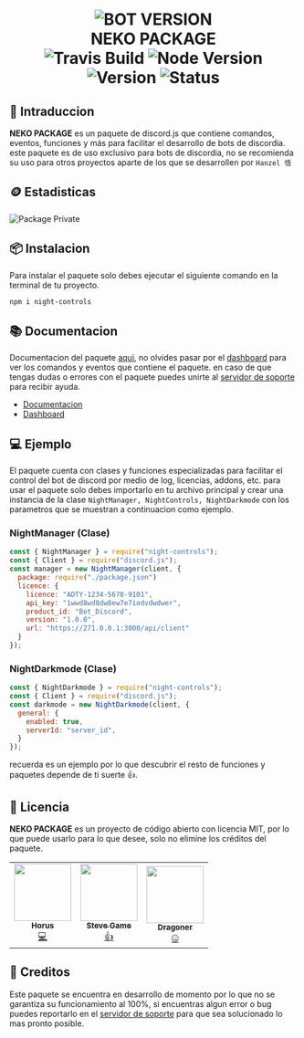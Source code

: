 <h1 align="center">
  <img src="https://cdn.discordapp.com/attachments/1134529955330535487/1136009848526491648/7.gif" alt="BOT VERSION"/><br/>NEKO PACKAGE<br/>
  <img src="https://app.travis-ci.com/MikaboshiDev/Night-Support.svg?branch=main" alt="Travis Build"/>
  <img src="https://img.shields.io/badge/Node.js-v16-%2334d058?style=flat-square&logo=npm&logoColor=fff" alt="Node Version"/>
  <img src="https://img.shields.io/badge/Version-1.0.5-%2334d058?style=flat-square&logo=npm&logoColor=fff" alt="Version"/>
  <img src="https://img.shields.io/badge/Status-Online-%2334d058?style=flat-square&logo=npm&logoColor=fff" alt="Status"/>
</h1>

## 📄 Intraduccion

**NEKO PACKAGE** es un paquete de discord.js que contiene comandos, eventos, funciones y más para facilitar el desarrollo de bots de discordia.
este paquete es de uso exclusivo para bots de discordia, no se recomienda su uso para otros proyectos aparte de los que se desarrollen por `Hanzel 悟`

## 🪙 Estadisticas

![Package Private](https://repobeats.axiom.co/api/embed/942b1cc2f77ede96220b334dac8b6535c1196ecf.svg 'Repobeats analytics image')

## 📦 Instalacion

Para instalar el paquete solo debes ejecutar el siguiente comando en la terminal de tu proyecto.

```sh
npm i night-controls
```

## 📚 Documentacion

Documentacion del paquete [aqui](https://luiss-horus.gitbook.io/documentacion/), no olvides pasar por el [dashboard](https://bit.ly/nightdashboard) para ver los comandos y eventos que contiene el paquete.
en caso de que tengas dudas o errores con el paquete puedes unirte al [servidor de soporte](https://discord.gg/pgDje8S3Ed) para recibir ayuda.

-  [Documentacion](https://bit.ly/nightdevelopment)
-  [Dashboard](https://bit.ly/nightdashboard)

## 💻 Ejemplo

El paquete cuenta con clases y funciones especializadas para facilitar el control del bot de discord por medio de log, licencias, addons, etc. para usar el paquete solo debes importarlo en tu archivo principal y crear una instancia de la clase `NightManager, NightControls, NightDarkmode` con los parametros que se muestran a continuacion como ejemplo.

### NightManager (Clase)

```js
const { NightManager } = require("night-controls");
const { Client } = require("discord.js");
const manager = new NightManager(client, {
  package: require("./package.json")
  licence: {
    licence: "ADTY-1234-5678-9101",
    api_key: "1wwd8wd8dw8ew7e7iodvdwdwer",
    product_id: "Bot_Discord",
    version: "1.0.0",
    url: "https://271.0.0.1:3000/api/client"
  }
});
```

### NightDarkmode (Clase)

```js
const { NightDarkmode } = require("night-controls");
const { Client } = require("discord.js");
const darkmode = new NightDarkmode(client, {
  general: {
    enabled: true,
    serverId: "server_id",
  }
});
```

recuerda es un ejemplo por lo que descubrir el resto de funciones y paquetes depende de ti suerte 👍.

## 📝 Licencia

**NEKO PACKAGE** es un proyecto de código abierto con licencia MIT, por lo que puede usarlo para lo que desee, solo no elimine los créditos del paquete.

<table>
  <tr>
    <td align="center">
      <a href="https://luiss-horus.gitbook.io/documentacion/" target="_blank">
      <img src="https://cdn.discordapp.com/avatars/679560282929889331/cddaf2a17070d21133784a48010463bf.webp" width="100px;" alt=""/><br /><sub><b>Horus</b></sub></a><br />
      <a href="https://bit.ly/nightdashboard" title="Code">💻</a></td>
    <td align="center">
      <a href="https://tienda.demonscraft.live/" target="_blank">
      <img src="https://cdn.discordapp.com/avatars/981339172231077959/9cdca50bb301a589697a5965c4d8ec76.jpg" width="100px;" alt=""/><br /><sub><b>Steve Game</b></sub></a><br />
      <a href="https://www.tiktok.com/@demonscraft1?_op=1&_r=1&_t=8dGvpGDEdFd" title="Code">👍</a>
    </td>
    <td align="center">
      <a href="https://luiss-horus.gitbook.io/documentacion/" target="_blank">
      <img src="https://cdn.discordapp.com/avatars/749072448397246495/ae9d347e38b4a92f46c7b28646017cde.jpg" width="100px;" alt=""/><br /><sub><b>Dragoner</b></sub></a><br />
      <a href="https://bit.ly/nightdashboard" title="Code">🤐</a>
    </td>
  </tr>
</table>

## 📜 Creditos

Este paquete se encuentra en desarrollo de momento por lo que no se garantiza su funcionamiento al 100%, si encuentras algun error o bug puedes reportarlo en el [servidor de soporte](https://discord.gg/pgDje8S3Ed) para que sea solucionado lo mas pronto posible.
